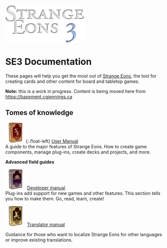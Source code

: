 ![Strange Eons 3](images/se3-header.png)



# SE3 Documentation

These pages will help you get the most out of [Strange Eons](cgjennings.ca/eons/), the tool for creating cards and other content for board and tabletop games.

**Note:** this is a work in progress. Content is being moved here from https://basement.cgjennings.ca

## Tomes of knowledge

![](images/user-manual-logo.png){:.float-left} [User Manual](user-manual.md)  
A guide to the major features of Strange Eons. How to create game components, manage plug-ins, create decks and projects, and more.

**Advanced field guides**

![](images/developer-manual-logo.png) [Developer manual](dev-manual.md)  
Plug-ins add support for new games and other features. This section tells you how to make them. Go, read, learn, create!

![](images/translator-manual-logo.png) [Translator manual](translation-manual.md)  

Guidance for those who want to localize Strange Eons for other languages or improve existing translations.